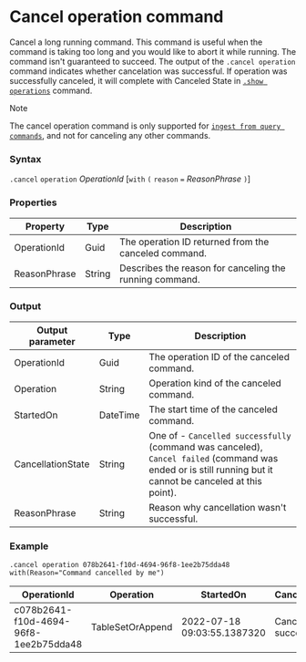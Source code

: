 # Cancel operation command

Cancel a long running command. This command is useful when the command is taking too long and you would like to abort it while running.
The command isn't guaranteed to succeed. The output of the `.cancel operation` command indicates whether cancelation was successful. If operation was successfully canceled, it will complete with Canceled State in [`.show operations`](../operations.md#show-operations) command.

> [!NOTE]
> The cancel operation command is only supported for [`ingest from query commands`](../data-ingestion/ingest-from-query.md), and not for canceling any other commands.

### Syntax

`.cancel` `operation` *OperationId* [`with` `(` `reason` `=` *ReasonPhrase* `)`]

### Properties

|Property|Type|Description
|----------------|-------|---|
|OperationId|Guid|The operation ID returned from the canceled command.|
|ReasonPhrase|String|Describes the reason for canceling the running command.|

### Output

|Output parameter |Type |Description
|---|---|---
|OperationId|Guid|The operation ID of the canceled command.
|Operation|String|Operation kind of the canceled command.
|StartedOn|DateTime|The start time of the canceled command.
|CancellationState|String|One of - `Cancelled successfully` (command was canceled), `Cancel failed` (command was ended or is still running but it cannot be canceled at this point).
|ReasonPhrase|String|Reason why cancellation wasn't successful.

### Example

<!-- csl -->
```
.cancel operation 078b2641-f10d-4694-96f8-1ee2b75dda48 with(Reason="Command cancelled by me")
```

|OperationId|Operation|StartedOn|CancellationState|ReasonPhrase|
|---|---|---|---|---|
|c078b2641-f10d-4694-96f8-1ee2b75dda48|TableSetOrAppend|2022-07-18 09:03:55.1387320|Canceled successfully|Command cancelled by me|